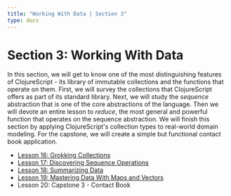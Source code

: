 ```yaml
---
title: "Working With Data | Section 3"
type: docs
---
```


# Section 3: Working With Data

In this section, we will get to know one of the most distinguishing features of ClojureScript - its
library of immutable collections and the functions that operate on them. First, we will survey
the collections that ClojureScript offers as part of its standard library. Next, we will study the
_sequence_ abstraction that is one of the core abstractions of the language. Then we will devote an
entire lesson to _reduce_, the most general and powerful function that operates on the sequence
abstraction. We will finish this section by applying ClojureScript's collection types to real-world
domain modeling. For the capstone, we will create a simple but functional contact book application.

- [Lesson 16: Grokking Collections](/section-3/lesson-16-grokking-collections/)
- [Lesson 17: Discovering Sequence Operations](/section-3/lesson-17-discovering-sequence-operations/)
- [Lesson 18: Summarizing Data](/section-3/lesson-18-summarizing-data/)
- [Lesson 19: Mastering Data With Maps and Vectors](/section-3/lesson-19-mastering-data-with-maps-and-vectors/)
- Lesson 20: Capstone 3 - Contact Book

<!-- - [Lesson 20: Capstone 3 - Contact Book](/section-3/lesson-20-capstone-3-contact-book/) -->